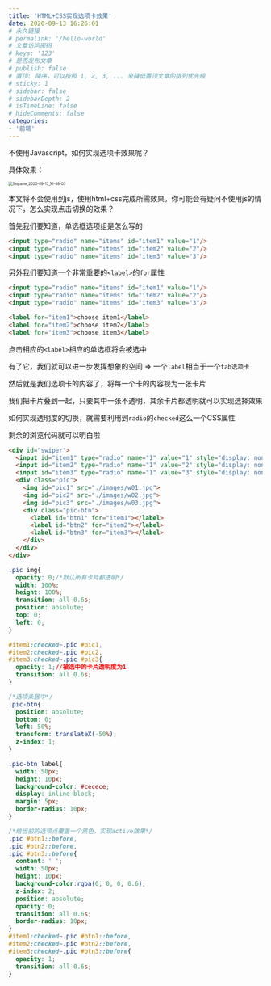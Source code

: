 ```yaml
---
title: 'HTML+CSS实现选项卡效果'
date: 2020-09-13 16:26:01
# 永久链接
# permalink: '/hello-world'
# 文章访问密码
# keys: '123'
# 是否发布文章
# publish: false
# 置顶: 降序，可以按照 1, 2, 3, ... 来降低置顶文章的排列优先级
# sticky: 1
# sidebar: false
# sidebarDepth: 2
# isTimeLine: false
# hideComments: false
categories:
- '前端'
---
```


不使用Javascript，如何实现选项卡效果呢？

<!-- more -->

具体效果：

<img src="https://static.chanx.tech/image/a5otc_0.png" alt="Snipaste_2020-09-13_16-48-03" style="zoom:50%;" />



本文将不会使用到js，使用html+css完成所需效果。你可能会有疑问不使用js的情况下，怎么实现点击切换的效果？

首先我们要知道，单选框选项组是怎么写的
```HTML
<input type="radio" name="items" id="item1" value="1"/>
<input type="radio" name="items" id="item2" value="2"/>
<input type="radio" name="items" id="item3" value="3"/>
```
另外我们要知道一个非常重要的`<label>`的`for`属性
```HTML
<input type="radio" name="items" id="item1" value="1"/>
<input type="radio" name="items" id="item2" value="2"/>
<input type="radio" name="items" id="item3" value="3"/>

<label for="item1">choose item1</label>
<label for="item2">choose item2</label>
<label for="item3">choose item3</label>
```
点击相应的`<label>`相应的单选框将会被选中

有了它，我们就可以进一步发挥想象的空间 => 一个`label`相当于一个`tab选项卡`

然后就是我们选项卡的内容了，将每一个卡的内容视为一张卡片

我们把卡片叠到一起，只要其中一张不透明，其余卡片都透明就可以实现选择效果

如何实现透明度的切换，就需要利用到`radio`的`checked`这么一个CSS属性

剩余的浏览代码就可以明白啦

```HTML
<div id="swiper">
  <input id="item1" type="radio" name="1" value="1" style="display: none;" checked/>
  <input id="item2" type="radio" name="1" value="2" style="display: none;"/>
  <input id="item3" type="radio" name="1" value="3" style="display: none;"/>
  <div class="pic">
    <img id="pic1" src="./images/w01.jpg">
    <img id="pic2" src="./images/w02.jpg">
    <img id="pic3" src="./images/w03.jpg">
    <div class="pic-btn">
      <label id="btn1" for="item1"></label>
      <label id="btn2" for="item2"></label>
      <label id="btn3" for="item3"></label>
    </div>
  </div>
</div>
```
```css
.pic img{
  opacity: 0;/*默认所有卡片都透明*/
  width: 100%;
  height: 100%;
  transition: all 0.6s;
  position: absolute;
  top: 0;
  left: 0;
}

#item1:checked~.pic #pic1,
#item2:checked~.pic #pic2,
#item3:checked~.pic #pic3{
  opacity: 1;//被选中的卡片透明度为1
  transition: all 0.6s;
}

/*选项条居中*/
.pic-btn{
  position: absolute;
  bottom: 0;
  left: 50%;
  transform: translateX(-50%);
  z-index: 1;
}

.pic-btn label{
  width: 50px;
  height: 10px;
  background-color: #cecece;
  display: inline-block;
  margin: 5px;
  border-radius: 10px;
}

/*给当前的选项点覆盖一个黑色，实现active效果*/
.pic #btn1::before,
.pic #btn2::before,
.pic #btn3::before{
  content: ' ';
  width: 50px;
  height: 10px;
  background-color:rgba(0, 0, 0, 0.6);
  z-index: 2;
  position: absolute;
  opacity: 0;
  transition: all 0.6s;
  border-radius: 10px;
}
#item1:checked~.pic #btn1::before,
#item2:checked~.pic #btn2::before,
#item3:checked~.pic #btn3::before{
  opacity: 1;
  transition: all 0.6s;
}
```
